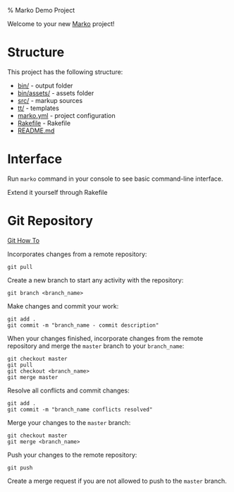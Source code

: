 % Marko Demo Project

Welcome to your new [Marko](https://github.com/nvoynov/marko) project!

# Structure

This project has the following structure:

- [bin/](bin/) - output folder
- [bin/assets/](bin/assets/) - assets folder
- [src/](src/) - markup sources
- [tt/](tt/) - templates
- [marko.yml](marko.yml) - project configuration
- [Rakefile](Rakefile) - Rakefile
- [README.md](README.md)

# Interface

Run `marko` command in your console to see basic command-line interface.

Extend it yourself through Rakefile

# Git Repository

[Git How To](https://githowto.com/)

Incorporates changes from a remote repository:

    git pull

Create a new branch to start any activity with the repository:

    git branch <branch_name>

Make changes and commit your work:

    git add .
    git commit -m "branch_name - commit description"

When your changes finished, incorporate changes from the remote repository and merge the `master` branch to your `branch_name`:

    git checkout master
    git pull
    git checkout <branch_name>
    git merge master

Resolve all conflicts and commit changes:

    git add .
    git commit -m "branch_name conflicts resolved"

Merge your changes to the `master` branch:

    git checkout master
    git merge <branch_name>

Push your changes to the remote repository:

    git push

Create a merge request if you are not allowed to push to the `master` branch.

